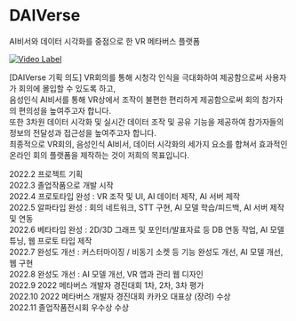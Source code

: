 # DAIVerse
 AI비서와 데이터 시각화를 중점으로 한 VR 메타버스 플랫폼
 
[![Video Label](http://img.youtube.com/vi/P4I4it3v41A/0.jpg)](https://youtu.be/P4I4it3v41A)  

[DAIVerse 기획 의도]
VR회의를 통해 시청각 인식을 극대화하여 제공함으로써 사용자가 회의에 몰입할 수 있도록 하고,  
음성인식 AI비서를 통해 VR상에서 조작이 불편한 편리하게 제공함으로써 회의 참가자의 편의성을 높여주고자 합니다.  
또한 3차원 데이터 시각화 및 실시간 데이터 조작 및 공유 기능을 제공하여 참가자들의 정보의 전달성과 접근성을 높여주고자 합니다.  
최종적으로 VR회의, 음성인식 AI비서, 데이터 시각화의 세가지 요소를 합쳐서 효과적인 온라인 회의 플랫폼을 제작하는 것이 저희의 목표입니다.  

2022.2 프로젝트 기획  
2022.3 졸업작품으로 개발 시작  
2022.4 프로토타입 완성 : VR 조작 및 UI, AI 데이터 제작, AI 서버 제작  
2022.5 알파타입 완성 : 회의 네트워크, STT 구현, AI 모델 학습/피드백, AI 서버 제작 및 연동  
2022.6 베타타입 완성 : 2D/3D 그래프 및 포인터/발표자료 등 DB 연동 작업, AI 모델 튜닝, 웹 프로토 타입 제작  
2022.7 완성도 개선 : 커스터마이징 / 비동기 소켓 등 기능 완성도 개선, AI 모델 개선, 웹 구현  
2022.8 완성도 개선 : AI 모델 개선, VR 앱과 관리 웹 디자인  
2022.9 2022 메타버스 개발자 경진대회 1차, 2차, 3차 평가  
2022.10 2022 메타버스 개발자 경진대회 카카오 대표상 (장려) 수상  
2022.11 졸업작품전시회 우수상 수상  


